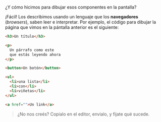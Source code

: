 ¿Y cómo hicimos para dibujar esos componentes en la pantalla?

¡Fácil! Los describimos usando un lenguaje que los **navegadores** (_browsers_), saben leer e interpretar. Por ejemplo, el código para dibujar la página que vimos en la pántalla anterior es el siguiente: 

```html
<h3>Un título</h3>

<p>
  Un párrafo como este
  que estás leyendo ahora 
</p>

<button>Un botón</button>

<ul>  
  <li>una lista</li>
  <li>con</li>
  <li>viñetas</li>
</ul>

<a href="">Un link</a>
```

> ¿No nos creés? Copialo en el editor, envialo, y fijate qué sucede. 